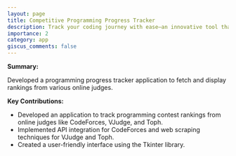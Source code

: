 ```yaml
---
layout: page
title: Competitive Programming Progress Tracker
description: Track your coding journey with ease—an innovative tool that keeps you ahead in competitive programming rankings.
importance: 2
category: app
giscus_comments: false
---
```


**Summary:**

Developed a programming progress tracker application to fetch and display rankings from various online judges.

**Key Contributions:**

- Developed an application to track programming contest rankings from online judges like CodeForces, VJudge, and Toph.
- Implemented API integration for CodeForces and web scraping techniques for VJudge and Toph.
- Created a user-friendly interface using the Tkinter library.
